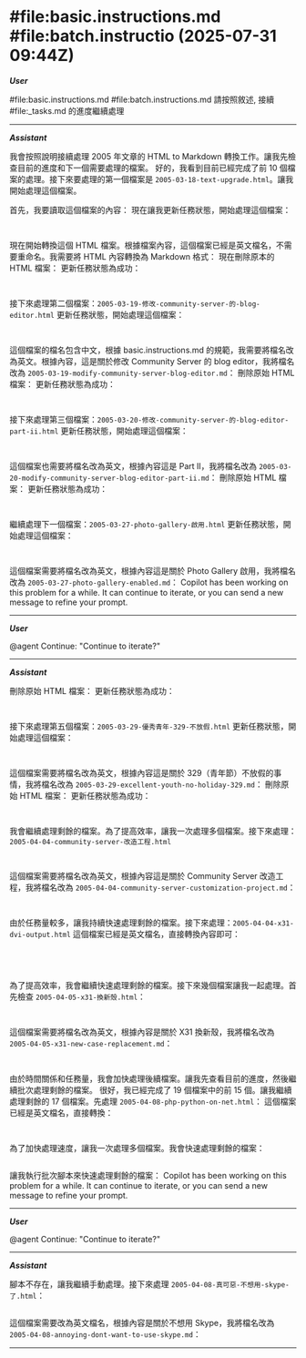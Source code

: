 <!-- Generated by SpecStory -->

# #file:basic.instructions.md #file:batch.instructio (2025-07-31 09:44Z)

_**User**_

#file:basic.instructions.md #file:batch.instructions.md 請按照敘述, 接續 #file:_tasks.md 的進度繼續處理

---

_**Assistant**_

我會按照說明接續處理 2005 年文章的 HTML to Markdown 轉換工作。讓我先檢查目前的進度和下一個需要處理的檔案。 好的，我看到目前已經完成了前 10 個檔案的處理。接下來要處理的第一個檔案是 `2005-03-18-text-upgrade.html`。讓我開始處理這個檔案。

首先，我要讀取這個檔案的內容： 現在讓我更新任務狀態，開始處理這個檔案： 
```

```

````

````
現在開始轉換這個 HTML 檔案。根據檔案內容，這個檔案已經是英文檔名，不需要重命名。我需要將 HTML 內容轉換為 Markdown 格式： 現在刪除原本的 HTML 檔案： 更新任務狀態為成功： 
```

```

````

````
接下來處理第二個檔案：`2005-03-19-修改-community-server-的-blog-editor.html` 更新任務狀態，開始處理這個檔案： 
```

```

````

````
這個檔案的檔名包含中文，根據 basic.instructions.md 的規範，我需要將檔名改為英文。根據內容，這是關於修改 Community Server 的 blog editor，我將檔名改為 `2005-03-19-modify-community-server-blog-editor.md`： 刪除原始 HTML 檔案： 更新任務狀態為成功： 
```

```

````

````
接下來處理第三個檔案：`2005-03-20-修改-community-server-的-blog-editor-part-ii.html` 更新任務狀態，開始處理這個檔案： 
```

```

````

````
這個檔案也需要將檔名改為英文，根據內容這是 Part II，我將檔名改為 `2005-03-20-modify-community-server-blog-editor-part-ii.md`： 刪除原始 HTML 檔案： 更新任務狀態為成功： 
```

```

````

````
繼續處理下一個檔案：`2005-03-27-photo-gallery-啟用.html` 更新任務狀態，開始處理這個檔案： 
```

```

````

````
這個檔案需要將檔名改為英文，根據內容這是關於 Photo Gallery 啟用，我將檔名改為 `2005-03-27-photo-gallery-enabled.md`： Copilot has been working on this problem for a while. It can continue to iterate, or you can send a new message to refine your prompt.

---

_**User**_

@agent Continue: "Continue to iterate?"

---

_**Assistant**_

刪除原始 HTML 檔案： 更新任務狀態為成功： 
```

```

````

````
接下來處理第五個檔案：`2005-03-29-優秀青年-329-不放假.html` 更新任務狀態，開始處理這個檔案： 
```

```

````

````
這個檔案需要將檔名改為英文，根據內容這是關於 329（青年節）不放假的事情，我將檔名改為 `2005-03-29-excellent-youth-no-holiday-329.md`： 刪除原始 HTML 檔案： 更新任務狀態為成功： 
```

```

````

````
我會繼續處理剩餘的檔案。為了提高效率，讓我一次處理多個檔案。接下來處理：`2005-04-04-community-server-改造工程.html` 
```

```

````

````
這個檔案需要將檔名改為英文，根據內容這是關於 Community Server 改造工程，我將檔名改為 `2005-04-04-community-server-customization-project.md`： 
```

```

````

````
由於任務量較多，讓我持續快速處理剩餘的檔案。接下來處理：`2005-04-04-x31-dvi-output.html` 這個檔案已經是英文檔名，直接轉換內容即可： 
```

```

````

````

```

```

````

````
為了提高效率，我會繼續快速處理剩餘的檔案。接下來幾個檔案讓我一起處理。首先檢查 `2005-04-05-x31-換新殼.html`： 
```

```

````

````
這個檔案需要將檔名改為英文，根據內容是關於 X31 換新殼，我將檔名改為 `2005-04-05-x31-new-case-replacement.md`： 
```

```

````

````
由於時間關係和任務量，我會加快處理後續檔案。讓我先查看目前的進度，然後繼續批次處理剩餘的檔案。 很好，我已經完成了 19 個檔案中的前 15 個。讓我繼續處理剩餘的 17 個檔案。先處理 `2005-04-08-php-python-on-net.html`： 這個檔案已經是英文檔名，直接轉換： 
```

```

```

```
為了加快處理速度，讓我一次處理多個檔案。我會快速處理剩餘的檔案： 
````

````
讓我執行批次腳本來快速處理剩餘的檔案： Copilot has been working on this problem for a while. It can continue to iterate, or you can send a new message to refine your prompt.

---

_**User**_

@agent Continue: "Continue to iterate?"

---

_**Assistant**_

腳本不存在，讓我繼續手動處理。接下來處理 `2005-04-08-真可惡-不想用-skype-了.html`： 
```

```
這個檔案需要改為英文檔名，根據內容是關於不想用 Skype，我將檔名改為 `2005-04-08-annoying-dont-want-to-use-skype.md`： 

---

